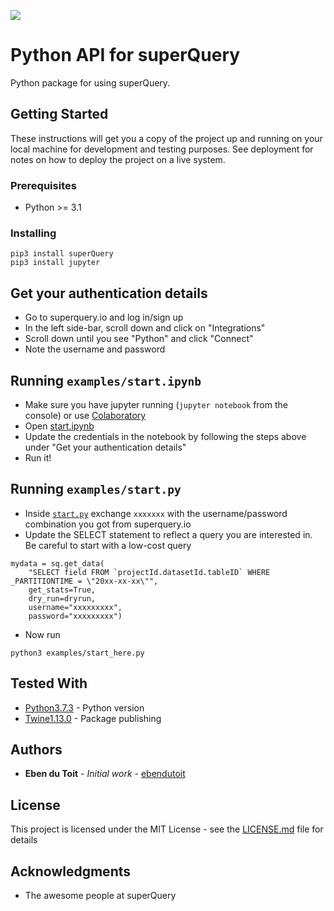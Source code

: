 ![](https://web.superquery.io/wp-content/uploads/2019/03/sq-logotype@1x.svg)

# Python API for superQuery

Python package for using superQuery.

## Getting Started

These instructions will get you a copy of the project up and running on your local machine for development and testing purposes. See deployment for notes on how to deploy the project on a live system.

### Prerequisites

* Python >= 3.1

### Installing

```
pip3 install superQuery
pip3 install jupyter
```

## Get your authentication details
* Go to superquery.io and log in/sign up
* In the left side-bar, scroll down and click on "Integrations"
* Scroll down until you see "Python" and click "Connect"
* Note the username and password

## Running `examples/start.ipynb`
* Make sure you have jupyter running (`jupyter notebook` from the console) or use [Colaboratory](https://colab.research.google.com/)
* Open [start.ipynb](https://colab.research.google.com/github/superquery/superPy/blob/master/examples/start.ipynb)
* Update the credentials in the notebook by following the steps above under "Get your authentication details"
* Run it!


## Running `examples/start.py`
* Inside [`start.py`](https://github.com/superquery/superPy/blob/master/examples/start.py) exchange `xxxxxxx` with the username/password combination you got from superquery.io
* Update the SELECT statement to reflect a query you are interested in. Be careful to start with a low-cost query


```
mydata = sq.get_data(
    "SELECT field FROM `projectId.datasetId.tableID` WHERE _PARTITIONTIME = \"20xx-xx-xx\"", 
    get_stats=True, 
    dry_run=dryrun, 
    username="xxxxxxxxx", 
    password="xxxxxxxxx")
```
* Now run
```
python3 examples/start_here.py
```



## Tested With

* [Python3.7.3](https://www.python.org/downloads/release/python-373/) - Python version
* [Twine1.13.0](https://pypi.org/project/twine/) - Package publishing

## Authors

* **Eben du Toit** - *Initial work* - [ebendutoit](https://github.com/ebendutoit)

## License

This project is licensed under the MIT License - see the [LICENSE.md](LICENSE.md) file for details

## Acknowledgments

* The awesome people at superQuery
